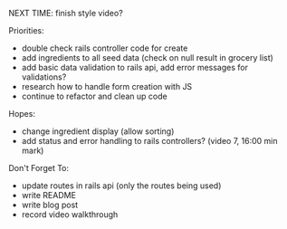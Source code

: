 NEXT TIME: finish style video?

Priorities:
- double check rails controller code for create
- add ingredients to all seed data (check on null result in grocery list)
- add basic data validation to rails api, add error messages for validations?
- research how to handle form creation with JS
- continue to refactor and clean up code


Hopes:
- change ingredient display (allow sorting)
- add status and error handling to rails controllers? (video 7, 16:00 min mark)

Don't Forget To:
- update routes in rails api (only the routes being used)
- write README
- write blog post
- record video walkthrough

